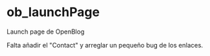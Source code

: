 ob_launchPage
=============

Launch page de OpenBlog

Falta añadir el "Contact" y arreglar un pequeño bug de los enlaces.

